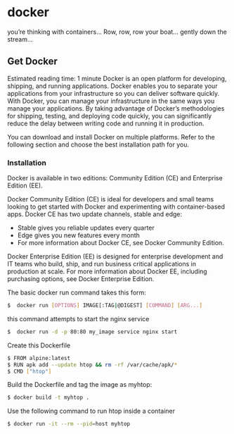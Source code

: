 # docker
you’re thinking with containers... Row, row, row your boat... gently down the stream...

## Get Docker
Estimated reading time: 1 minute
Docker is an open platform for developing, shipping, and running applications. Docker enables you to separate your applications from your infrastructure so you can deliver software quickly. With Docker, you can manage your infrastructure in the same ways you manage your applications. By taking advantage of Docker’s methodologies for shipping, testing, and deploying code quickly, you can significantly reduce the delay between writing code and running it in production.

You can download and install Docker on multiple platforms. Refer to the following section and choose the best installation path for you.
### Installation 
Docker is available in two editions: Community Edition (CE) and Enterprise Edition (EE).

Docker Community Edition (CE) is ideal for developers and small teams looking to get started with Docker and experimenting with container-based apps. Docker CE has two update channels, stable and edge:

- Stable gives you reliable updates every quarter
- Edge gives you new features every month
- For more information about Docker CE, see Docker Community Edition.

Docker Enterprise Edition (EE) is designed for enterprise development and IT teams who build, ship, and run business critical applications in production at scale. For more information about Docker EE, including purchasing options, see Docker Enterprise Edition.

The basic docker run command takes this form:

```sh
$  docker run [OPTIONS] IMAGE[:TAG|@DIGEST] [COMMAND] [ARG...]
```

this command attempts to start the nginx service
```sh
$  docker run -d -p 80:80 my_image service nginx start
```
Create this Dockerfile
```sh
$ FROM alpine:latest
$ RUN apk add --update htop && rm -rf /var/cache/apk/*
$ CMD ["htop"]
```
Build the Dockerfile and tag the image as myhtop:
```sh
$ docker build -t myhtop .
```
Use the following command to run htop inside a container
```sh
$ docker run -it --rm --pid=host myhtop
```



